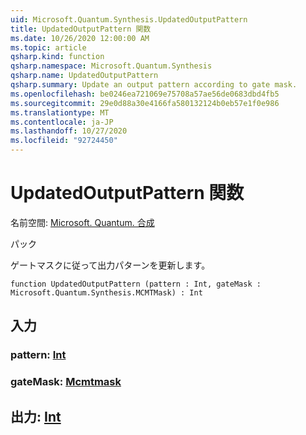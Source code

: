```yaml
---
uid: Microsoft.Quantum.Synthesis.UpdatedOutputPattern
title: UpdatedOutputPattern 関数
ms.date: 10/26/2020 12:00:00 AM
ms.topic: article
qsharp.kind: function
qsharp.namespace: Microsoft.Quantum.Synthesis
qsharp.name: UpdatedOutputPattern
qsharp.summary: Update an output pattern according to gate mask.
ms.openlocfilehash: be0246ea721069e75708a57ae56de0683dbd4fb5
ms.sourcegitcommit: 29e0d88a30e4166fa580132124b0eb57e1f0e986
ms.translationtype: MT
ms.contentlocale: ja-JP
ms.lasthandoff: 10/27/2020
ms.locfileid: "92724450"
---
```

# <a name="updatedoutputpattern-function"></a>UpdatedOutputPattern 関数

名前空間: [Microsoft. Quantum. 合成](xref:Microsoft.Quantum.Synthesis)

パック [](https://nuget.org/packages/)


ゲートマスクに従って出力パターンを更新します。

```qsharp
function UpdatedOutputPattern (pattern : Int, gateMask : Microsoft.Quantum.Synthesis.MCMTMask) : Int
```


## <a name="input"></a>入力

### <a name="pattern--int"></a>pattern: [Int](xref:microsoft.quantum.lang-ref.int)




### <a name="gatemask--mcmtmask"></a>gateMask: [Mcmtmask](xref:Microsoft.Quantum.Synthesis.MCMTMask)





## <a name="output--int"></a>出力: [Int](xref:microsoft.quantum.lang-ref.int)

